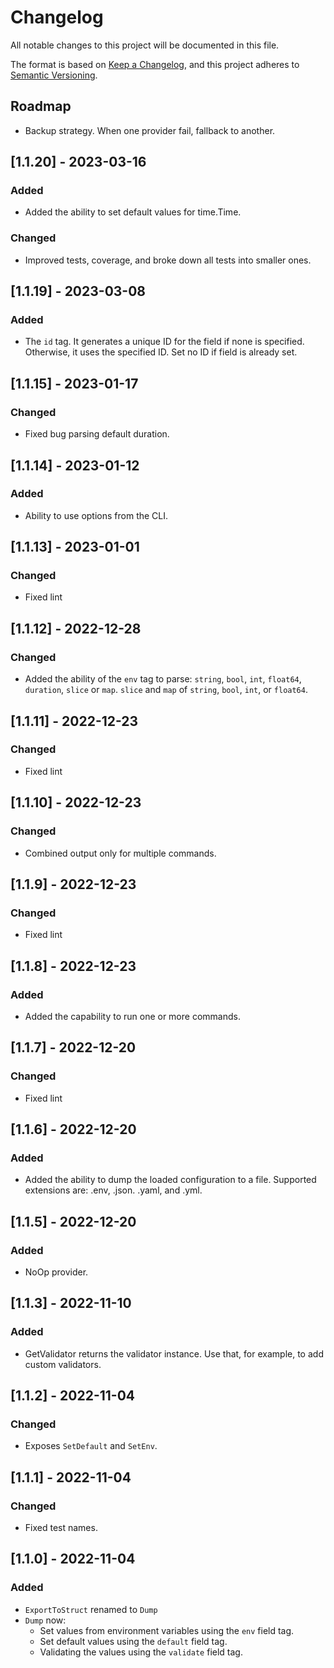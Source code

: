# Changelog

All notable changes to this project will be documented in this file.

The format is based on [Keep a Changelog](https://keepachangelog.com/en/1.0.0/),
and this project adheres to [Semantic Versioning](https://semver.org/spec/v2.0.0.html).

## Roadmap

- Backup strategy. When one provider fail, fallback to another.

## [1.1.20] - 2023-03-16
### Added
- Added the ability to set default values for time.Time.
  
### Changed
- Improved tests, coverage, and broke down all tests into smaller ones.

## [1.1.19] - 2023-03-08
### Added
- The `id` tag. It generates a unique ID for the field if none is specified. Otherwise, it uses the specified ID. Set no ID if field is already set.

## [1.1.15] - 2023-01-17
### Changed
- Fixed bug parsing default duration.

## [1.1.14] - 2023-01-12
### Added
- Ability to use options from the CLI.

## [1.1.13] - 2023-01-01
### Changed
- Fixed lint

## [1.1.12] - 2022-12-28
### Changed
- Added the ability of the `env` tag to parse: `string`, `bool`, `int`, `float64`, `duration`, `slice` or `map`. `slice` and `map` of `string`, `bool`, `int`, or `float64`.

## [1.1.11] - 2022-12-23
### Changed
- Fixed lint

## [1.1.10] - 2022-12-23
### Changed
- Combined output only for multiple commands.

## [1.1.9] - 2022-12-23
### Changed
- Fixed lint

## [1.1.8] - 2022-12-23
### Added
- Added the capability to run one or more commands.

## [1.1.7] - 2022-12-20
### Changed
- Fixed lint

## [1.1.6] - 2022-12-20
### Added
- Added the ability to dump the loaded configuration to a file. Supported extensions are: .env, .json. .yaml, and .yml.

## [1.1.5] - 2022-12-20
### Added
- NoOp provider.

## [1.1.3] - 2022-11-10
### Added
- GetValidator returns the validator instance. Use that, for example, to add custom validators.

## [1.1.2] - 2022-11-04
### Changed
- Exposes `SetDefault` and `SetEnv`.

## [1.1.1] - 2022-11-04
### Changed
- Fixed test names.

## [1.1.0] - 2022-11-04
### Added
- `ExportToStruct` renamed to `Dump`
- `Dump` now:
    - Set values from environment variables using the `env` field tag.
    - Set default values using the `default` field tag.
    - Validating the values using the `validate` field tag.
